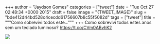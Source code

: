 
+++
author = "Jaydson Gomes"
categories = ["tweet"]
date = "Tue Oct 27 02:48:34 +0000 2015"
draft = false
image = "{TWEET_IMAGE}"
slug = "bde412d44bd528c4cecdd61756607b8c55f5082d"
tags = ["tweet"]
title = """Como sobrevivi todos este..."""
+++
Como sobrevivi todos estes anos sem um teclado luminoso? https://t.co/CVm0ABvhK2

![](/images/tweet-media/658837664133742592-CSSpW8VWsAAVCgI.jpg)